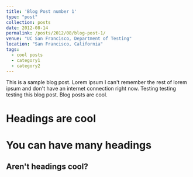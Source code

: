 ```yaml
---
title: 'Blog Post number 1'
type: "post"
collection: posts
date: 2012-08-14
permalink: /posts/2012/08/blog-post-1/
venue: "UC San Francisco, Department of Testing"
location: "San Francisco, California"
tags:
  - cool posts
  - category1
  - category2
---
```


This is a sample blog post. Lorem ipsum I can't remember the rest of lorem ipsum and don't have an internet connection right now. Testing testing testing this blog post. Blog posts are cool.

Headings are cool
======

You can have many headings
======

Aren't headings cool?
------
